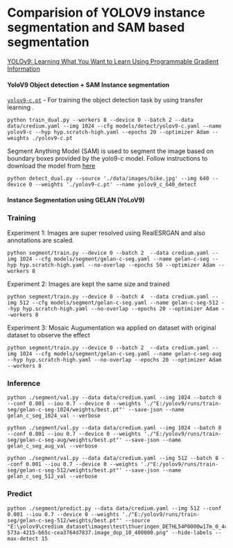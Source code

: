 # Comparision of YOLOV9 instance segmentation and SAM based segmentation

[YOLOv9: Learning What You Want to Learn Using Programmable Gradient Information](https://arxiv.org/abs/2402.13616)

#### YoloV9 Object detection + SAM Instance segmentation

[`yolov9-c.pt`](https://github.com/WongKinYiu/yolov9/releases/download/v0.1/yolov9-c.pt) - For training the object detection task by using transfer learning . 

``` shell
python train_dual.py --workers 8 --device 0 --batch 2 --data data/credium.yaml --img 1024 --cfg models/detect/yolov9-c.yaml --name yolov9-c --hyp hyp.scratch-high.yaml --epochs 20 --optimizer Adam --weights ./yolov9-c.pt 
``` 
Segment Anything Model (SAM) is used to segment the image based on boundary boxes provided by the yolo9-c model. Follow instructions to download the model from [here]( https://dl.fbaipublicfiles.com/segment_anything/sam_vit_h_4b8939.pth)

```shell
python detect_dual.py --source './data/images/bike.jpg' --img 640 --device 0 --weights './yolov9-c.pt' --name yolov9_c_640_detect 
```

#### Instance Segmentation using GELAN (YoLoV9)

### Training 

Experiment 1: Images are super resolved using RealESRGAN and also annotations are scaled. 

``` shell
python segment/train.py --device 0 --batch 2  --data credium.yaml --img 1024 --cfg models/segment/gelan-c-seg.yaml --name gelan-c-seg --hyp hyp.scratch-high.yaml --no-overlap --epochs 50 --optimizer Adam --workers 8
```

Experiment 2: Images are kept the same size and trained 

```shell
python segment/train.py --device 0 --batch 4  --data credium.yaml --img 512 --cfg models/segment/gelan-c-seg.yaml --name gelan-c-seg-512 --hyp hyp.scratch-high.yaml --no-overlap --epochs 20 --optimizer Adam --workers 8
```
Experiment 3: Mosaic Augumentation wa applied on dataset with original dataset to observe the effect

```shell
python segment/train.py --device 0 --batch 2  --data credium.yaml --img 1024 --cfg models/segment/gelan-c-seg.yaml --name gelan-c-seg-aug --hyp hyp.scratch-high.yaml --no-overlap --epochs 20 --optimizer Adam --workers 8
```
### Inference 

```shell
python ./segment/val.py --data data/credium.yaml --img 1024 --batch 8 --conf 0.001 --iou 0.7 --device 0 --weights './"E:/yolov9/runs/train-seg/gelan-c-seg-1024/weights/best.pt"' --save-json --name gelan_c_seg_1024_val --verbose
```

```shell
python ./segment/val.py --data data/credium.yaml --img 1024 --batch 8 --conf 0.001 --iou 0.7 --device 0 --weights './"E:/yolov9/runs/train-seg/gelan-c-seg-aug/weights/best.pt"' --save-json --name gelan_c_seg_aug_val --verbose
```

```shell
python ./segment/val.py --data data/credium.yaml --img 512 --batch 8 --conf 0.001 --iou 0.7 --device 0 --weights './"E:/yolov9/runs/train-seg/gelan-c-seg-512/weights/best.pt"' --save-json --name gelan_c_seg_512_val --verbose
```

### Predict

```shell
python ./segment/predict.py --data data/credium.yaml --img 512 --conf 0.001 --iou 0.7 --device 0 --weights './"E:/yolov9/runs/train-seg/gelan-c-seg-512/weights/best.pt"' --source "E:\yolov9\credium_dataset\images\test\thueringen_DETHL54P0000w17m_0_4c5915a7-573a-4215-b65c-cea3764d7837.image_dop_10_400000.png" --hide-labels --max-detect 15
```


